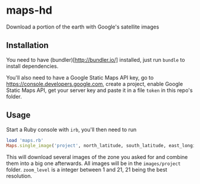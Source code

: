 # maps-hd

Download a portion of the earth with Google's satellite images

## Installation

You need to have (bundler)[http://bundler.io/] installed, just run `bundle` to install dependencies.

You'll also need to have a Google Static Maps API key, go to https://console.developers.google.com, create a project, enable Google Static Maps API, get your server key and paste it in a file `token` in this repo's folder.

## Usage

Start a Ruby console with `irb`, you'll then need to run

```ruby
load 'maps.rb'
Maps.single_image('project', north_latitude, south_latitude, east_longitude, west_longitude, zoom_level)
```

This will download several images of the zone you asked for and combine them into a big one afterwards. All images will be in the `images/project` folder.
`zoom_level` is a integer between 1 and 21, 21 being the best resolution.
